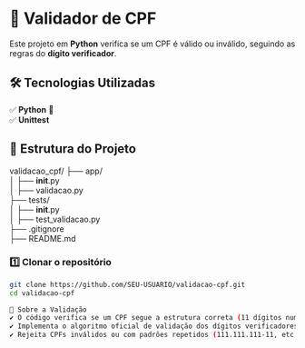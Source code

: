 # 📌 Validador de CPF  

Este projeto em **Python** verifica se um CPF é válido ou inválido, seguindo as regras do **dígito verificador**.

## 🛠️ Tecnologias Utilizadas  
✅ **Python** 🐍  
✅ **Unittest** 

## 📂 Estrutura do Projeto  

validacao_cpf/
├── app/                    
│   ├── __init__.py         
│   ├── validacao.py        
├── tests/                  
│   ├── __init__.py         
│   ├── test_validacao.py   
├── .gitignore              
├── README.md  


### 1️⃣ Clonar o repositório  
```bash
git clone https://github.com/SEU-USUARIO/validacao-cpf.git
cd validacao-cpf

📢 Sobre a Validação
✔️ O código verifica se um CPF segue a estrutura correta (11 dígitos numéricos).
✔️ Implementa o algoritmo oficial de validação dos dígitos verificadores.
✔️ Rejeita CPFs inválidos ou com padrões repetidos (111.111.111-11, etc.).

